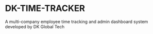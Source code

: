 # DK-TIME-TRACKER
A multi-company employee time tracking and admin dashboard system developed by DK Global Tech
